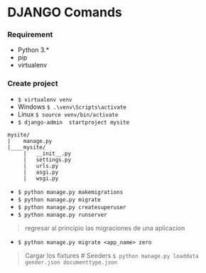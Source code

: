 # DJANGO Comands

### Requirement

- Python 3.*
- pip
- virtualenv

### Create project

- ```$ virtualenv venv```
- Windows ```$ .\venv\Scripts\activate```
- Linux ```$ source venv/bin/activate ```
- ```$ django-admin  startproject mysite```

``` 
mysite/
|    manage.py
|____mysite/
     |   __init__.py
     |   settings.py
     |   urls.py
     |   asgi.py
     |   wsgi.py
```

- ```$ python manage.py makemigrations```
- ```$ python manage.py migrate```
- ```$ python manage.py createsuperuser```
- ```$ python manage.py runserver``` 

> regresar al principio las migraciones de una aplicacion
- ```$ python manage.py migrate <app_name> zero``` 
 
> Cargar los fixtures # Seeders
```` $ python manage.py loaddata gender.json documenttype.json ````